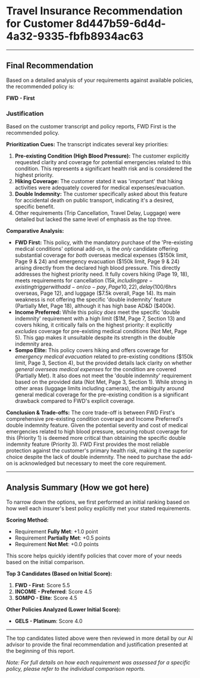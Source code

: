 # Travel Insurance Recommendation for Customer 8d447b59-6d4d-4a32-9335-fbfb8934ac63

---

## Final Recommendation
Based on a detailed analysis of your requirements against available policies, the recommended policy is:

**FWD - First**

### Justification
Based on the customer transcript and policy reports, FWD First is the recommended policy. 

**Prioritization Cues:** The transcript indicates several key priorities:
1.  **Pre-existing Condition (High Blood Pressure):** The customer explicitly requested clarity and coverage for potential emergencies related to this condition. This represents a significant health risk and is considered the highest priority.
2.  **Hiking Coverage:** The customer stated it was 'important' that hiking activities were adequately covered for medical expenses/evacuation.
3.  **Double Indemnity:** The customer specifically asked about this feature for accidental death on public transport, indicating it's a desired, specific benefit.
4.  Other requirements (Trip Cancellation, Travel Delay, Luggage) were detailed but lacked the same level of emphasis as the top three.

**Comparative Analysis:**
*   **FWD First:** This policy, with the mandatory purchase of the 'Pre-existing medical conditions' optional add-on, is the *only* candidate offering substantial coverage for *both* overseas medical expenses ($150k limit, Page 9 & 24) and emergency evacuation ($150k limit, Page 9 & 24) arising directly from the declared high blood pressure. This directly addresses the highest priority need. It fully covers hiking (Page 19, 18), meets requirements for cancellation ($15k, including pre-existing trigger with add-on/co-pay, Page 10, 22), delay ($100/6hrs overseas, Page 12), and luggage ($7.5k overall, Page 14). Its main weakness is not offering the specific 'double indemnity' feature (Partially Met, Page 18), although it has high base AD&D ($400k).
*   **Income Preferred:** While this policy *does* meet the specific 'double indemnity' requirement with a high limit ($1M, Page 7, Section 13) and covers hiking, it critically fails on the highest priority: it explicitly *excludes* coverage for pre-existing medical conditions (Not Met, Page 5). This gap makes it unsuitable despite its strength in the double indemnity area.
*   **Sompo Elite:** This policy covers hiking and offers coverage for *emergency medical evacuation* related to pre-existing conditions ($150k limit, Page 3, Section 4), but the provided details lack clarity on whether *general overseas medical expenses* for the condition are covered (Partially Met). It also does not meet the 'double indemnity' requirement based on the provided data (Not Met, Page 3, Section 1). While strong in other areas (luggage limits including cameras), the ambiguity around general medical coverage for the pre-existing condition is a significant drawback compared to FWD's explicit coverage.

**Conclusion & Trade-offs:** The core trade-off is between FWD First's comprehensive pre-existing condition coverage and Income Preferred's double indemnity feature. Given the potential severity and cost of medical emergencies related to high blood pressure, securing robust coverage for this (Priority 1) is deemed more critical than obtaining the specific double indemnity feature (Priority 3). FWD First provides the most reliable protection against the customer's primary health risk, making it the superior choice despite the lack of double indemnity. The need to purchase the add-on is acknowledged but necessary to meet the core requirement.

---

## Analysis Summary (How we got here)
To narrow down the options, we first performed an initial ranking based on how well each insurer's best policy explicitly met your stated requirements.

**Scoring Method:**
- Requirement **Fully Met**: +1.0 point
- Requirement **Partially Met**: +0.5 points
- Requirement **Not Met**: +0.0 points

This score helps quickly identify policies that cover more of your needs based on the initial comparison.

**Top 3 Candidates (Based on Initial Score):**
1. **FWD - First**: Score 5.5
2. **INCOME - Preferred**: Score 4.5
3. **SOMPO - Elite**: Score 4.5

**Other Policies Analyzed (Lower Initial Score):**
- **GELS - Platinum**: Score 4.0

---

The top candidates listed above were then reviewed in more detail by our AI advisor to provide the final recommendation and justification presented at the beginning of this report.

*Note: For full details on how each requirement was assessed for a specific policy, please refer to the individual comparison reports.*